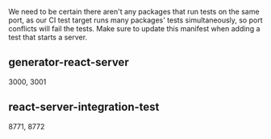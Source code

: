 We need to be certain there aren't any packages that run tests on
the same port, as our CI test target runs many packages' tests 
simultaneously, so port conflicts will fail the tests.  Make sure
to update this manifest when adding a test that starts a server.

## generator-react-server 
3000, 3001

## react-server-integration-test
8771, 8772
